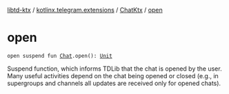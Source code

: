 [libtd-ktx](../../index.md) / [kotlinx.telegram.extensions](../index.md) / [ChatKtx](index.md) / [open](./open.md)

# open

`open suspend fun `[`Chat`](https://tdlibx.github.io/td/docs/org/drinkless/td/libcore/telegram/TdApi/Chat.html)`.open(): `[`Unit`](https://kotlinlang.org/api/latest/jvm/stdlib/kotlin/-unit/index.html)

Suspend function, which informs TDLib that the chat is opened by the user. Many useful
activities depend on the chat being opened or closed (e.g., in supergroups and channels all
updates are received only for opened chats).

